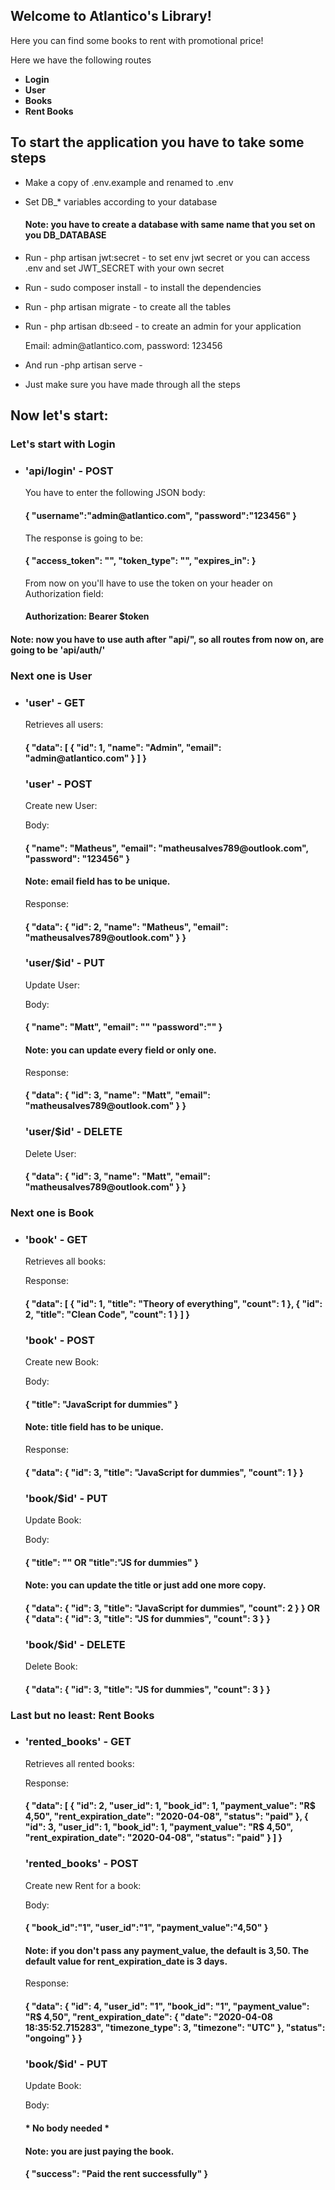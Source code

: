 <h2> Welcome to Atlantico's Library! </h2>

<p>
    Here you can find some books to rent with promotional price! 
</p>

<p>
    Here we have the following routes
</p>
<ul>
    <li>
        <b>Login</b>
    </li>
    <li>
        <b>User</b>
    </li>
    <li>
        <b>Books</b>
    </li>
    <li>
        <b>Rent Books</b>
    </li>
</ul>
<h2> To start the application you have to take some steps </h2>
<ul>
    <li>
        <p>Make a copy of .env.example and renamed to .env</p>
    </li>
    <li>
        <p>Set DB_* variables according to your database
       </p>
       <h4>Note: you have to create a database with same name that you set on you DB_DATABASE</h4>
    </li>
    <li>
        <p>Run - php artisan jwt:secret - to set env jwt secret or you can access .env and set JWT_SECRET with your own secret</p>
    </li>
    <li>
        <p>Run - sudo composer install - to install the dependencies</p>
    </li>
    <li>
        <p>Run - php artisan migrate - to create all the tables</p>
    </li>
    <li>
        <p>Run - php artisan db:seed - to create an admin for your application</p>
        <p>Email: admin@atlantico.com, password: 123456</p>
    </li>
    <li>
        <p>And run -php artisan serve - </p>
    </li>
    <li>
        <p>Just make sure you have made through all the steps</p>
    </li>
</ul>
<h2>Now let's start:</h2>
<h3>
    Let's start with <b>Login</b>
</h3>
<ul>
    <li>
        <h3>'api/login' - POST</h3>
        <p>You have to enter the following JSON body:</p>
        <h4>
            {
                "username":"admin@atlantico.com",
                "password":"123456"
            }
        </h4>
        <p>The response is going to be:</p>
        <h4>
            {
              "access_token": "",
              "token_type": "",
              "expires_in": 
            }
        </h4>
        <p>From now on you'll have to use the token on your header on Authorization field:</p>
        <h4>Authorization: Bearer $token</h4>
    </li>
</ul>
<h4>Note: now you have to use auth after "api/", so all routes from now on, are going to be 'api/auth/'</h4>

<h3>
    Next one is <b>User</b>
</h3>
<ul>
    <li>
        <h3>'user' - GET</h3>
        <p>Retrieves all users:</p>
        <h4>
            {
              "data": [
                {
                  "id": 1,
                  "name": "Admin",
                  "email": "admin@atlantico.com"
                }
              ]
            }
        </h4>
        <h3>'user' - POST</h3>
        <p>Create new User:</p>
        <p>Body:</p>
        <h4>
            {
            	"name": "Matheus",
                "email": "matheusalves789@outlook.com",
            	"password": "123456"
            }
        </h4>
        <h4>Note: email field has to be unique.</h4>
        <p>Response:</p>
        <h4>
           {
             "data": {
               "id": 2,
               "name": "Matheus",
               "email": "matheusalves789@outlook.com"
             }
           }
        </h4>
        <h3>'user/$id' - PUT</h3>
        <p>Update User:</p>
        <p>Body:</p>
        <h4>
            {
                "name": "Matt",
                "email": ""
                "password":""
            }
        </h4>
        <h4>Note: you can update every field or only one.</h4>
        <p>Response:</p>
        <h4>
           {
             "data": {
               "id": 3,
               "name": "Matt",
               "email": "matheusalves789@outlook.com"
             }
           }
        </h4>
        <h3>'user/$id' - DELETE</h3>
        <p>Delete User:</p>
        <h4>
           {
             "data": {
               "id": 3,
               "name": "Matt",
               "email": "matheusalves789@outlook.com"
             }
           }
        </h4>
    </li>
</ul>

<h3>
    Next one is <b>Book</b>
</h3>
<ul>
    <li>
        <h3>'book' - GET</h3>
        <p>Retrieves all books:</p>
        <p>Response:</p>
        <h4>
            {
              "data": [
                {
                  "id": 1,
                  "title": "Theory of everything",
                  "count": 1
                },
                {
                  "id": 2,
                  "title": "Clean Code",
                  "count": 1
                }
              ]
            }
        </h4>
        <h3>'book' - POST</h3>
        <p>Create new Book:</p>
        <p>Body:</p>
        <h4>
            {
                "title": "JavaScript for dummies"
            }
        </h4>
        <h4>Note: title field has to be unique.</h4>
        <p>Response:</p>
        <h4>
           {
             "data": {
               "id": 3,
               "title": "JavaScript for dummies",
               "count": 1
             }
           }
        </h4>
        <h3>'book/$id' - PUT</h3>
        <p>Update Book:</p>
        <p>Body:</p>
        <h4>
            {
                "title": "" OR "title":"JS for dummies"
            }
        </h4>
        <h4>Note: you can update the title or just add one more copy.</h4>
        <h4>
           {
             "data": {
               "id": 3,
               "title": "JavaScript for dummies",
               "count": 2
             }
           }
           <b>OR</b>
           {
             "data": {
               "id": 3,
               "title": "JS for dummies",
               "count": 3
             }
           }
        </h4>
        <h3>'book/$id' - DELETE</h3>
        <p>Delete Book:</p>
        <h4>
           {
             "data": {
               "id": 3,
               "title": "JS for dummies",
               "count": 3
             }
           }
        </h4>
    </li>
</ul>
<h3>
    Last but no least: <b>Rent Books</b>
</h3>
<ul>
    <li>
        <h3>'rented_books' - GET</h3>
        <p>Retrieves all rented books:</p>
        <p>Response:</p>
        <h4>
            {
              "data": [
                {
                  "id": 2,
                  "user_id": 1,
                  "book_id": 1,
                  "payment_value": "R$ 4,50",
                  "rent_expiration_date": "2020-04-08",
                  "status": "paid"
                },
                {
                  "id": 3,
                  "user_id": 1,
                  "book_id": 1,
                  "payment_value": "R$ 4,50",
                  "rent_expiration_date": "2020-04-08",
                  "status": "paid"
                }
              ]
            }
        </h4>
        <h3>'rented_books' - POST</h3>
        <p>Create new Rent for a book:</p>
        <p>Body:</p>
        <h4>
            {
            	"book_id":"1",
            	"user_id":"1",
            	"payment_value":"4,50"
            }
        </h4>
        <h4>Note: if you don't pass any payment_value, the default is 3,50. The default value for rent_expiration_date is 3 days.</h4>
        <p>Response:</p>
        <h4>
           {
             "data": {
               "id": 4,
               "user_id": "1",
               "book_id": "1",
               "payment_value": "R$ 4,50",
               "rent_expiration_date": {
                 "date": "2020-04-08 18:35:52.715283",
                 "timezone_type": 3,
                 "timezone": "UTC"
               },
               "status": "ongoing"
             }
           }
        </h4>
        <h3>'book/$id' - PUT</h3>
        <p>Update Book:</p>
        <p>Body:</p>
        <h4>
            * No body needed *
        </h4>
        <h4>Note: you are just paying the book.</h4>
        <h4>
           {
             "success": "Paid the rent successfully"
           }
        </h4>
    </li>
</ul>
